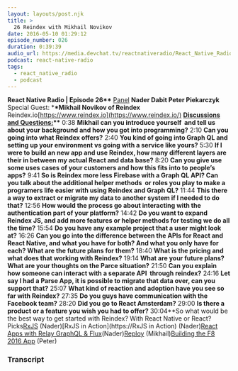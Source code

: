 ```yaml
---
layout: layouts/post.njk
title: >
  26 Reindex with Mikhail Novikov
date: 2016-05-10 01:29:12
episode_number: 026
duration: 0:39:39
audio_url: https://media.devchat.tv/reactnativeradio/React_Native_Radio_Episode_26.mp3
podcast: react-native-radio
tags:
  - react_native_radio
  - podcast
---
```


**React Native Radio | Episode 26\*\*** <u>Panel</u> **Nader Dabit Peter Piekarczyk** Special Guest: \***\*Mikhail Novikov of Reindex** Reindex.io[https://www.reindex.io](https://www.reindex.io/) **<u>Discussions and Questions:</u>\*\*** 0:38 **Mikhail can you introduce yourself&nbsp; and tell us about your background and how you got into programming?** 2:10 **Can you going into what Reindex offers?** 2:40 **You kind of going into Graph QL and setting up your environment vs going with a service like yours?** 5:30 **If I were to build an new app and use Reindex, how many different layers are their in between my actual React and data base?** 8:20 **Can you give use some uses cases of your customers and how this fits into to people’s apps?** 9:41 **So is Reindex more less Firebase with a Graph QL API? Can you talk about the additional helper methods&nbsp; or roles you play to make a programers life easier with using Reindex and Graph QL?** 11:44 **This there a way to extract or migrate my data to another system if I needed to do that?** 12:56 **How would the process go about interacting with the authentication part of your platform?** 14:42 **Do you want to expand Reindex JS, and add more features or helper methods for testing we do all the time?** 15:54 **Do you have any example project that a user might look at?** 16:26 **Can you go into the difference between the APIs for React and React Native, and what you have for both? And what you only have for each? What are the future plans for them?** 18:40 **What is the pricing and what does that working with Reindex?** 19:14 **What are your future plans? What are your thoughts on the Parce situation?** 21:50 **Can you explain how someone can interact with a separate API&nbsp; through reindex?** 24:16 **Let say I had a Parse App, it is possible to migrate that data over, can you support that?** 25:07 **What kind of reaction and adoption have you see so far with Reindex?** 27:35 **Do you guys have communication with the Facebook team?** 28:20 **Did you go to React Amsterdam?** 29:00 **Is there a product or a feature you wish you had to offer?** 30:04\*\*So what would be the best way to get started with Reindex? With React Native or React? &nbsp; Picks[RxJS](https://github.com/Reactive-Extensions/RxJS) (Nader)[RxJS in Action](https://RxJS in Action) (Nader)[React Apps with Relay GraphQL & Flux](https://www.pluralsight.com/courses/react-apps-with-relay-graphql-flux)(Nader)[Reploy](https://reploy.io) (Mikhail)[Building the F8 2016 App](https://makeitopen.com/tutorials/building-the-f8-app/planning/)&nbsp;(Peter)

### Transcript
